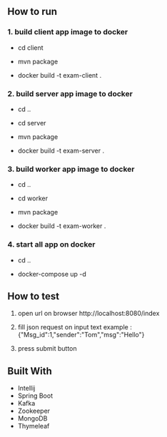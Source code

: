 ## How to run

### 1. build client app image to docker

  - cd client

  - mvn package

  - docker build -t exam-client .

### 2. build server app image to docker

  - cd ..

  - cd server

  - mvn package

  - docker build -t exam-server .

### 3. build worker app image to docker

  - cd ..

  - cd worker

  - mvn package

  - docker build -t exam-worker .

### 4. start all app on docker

  - cd ..

  - docker-compose up -d

## How to test

1. open url on browser http://localhost:8080/index

2. fill json request on input text example : {"Msg_id":1,"sender":"Tom","msg":"Hello"}

3. press submit button

## Built With

* Intellij
* Spring Boot
* Kafka
* Zookeeper
* MongoDB
* Thymeleaf


